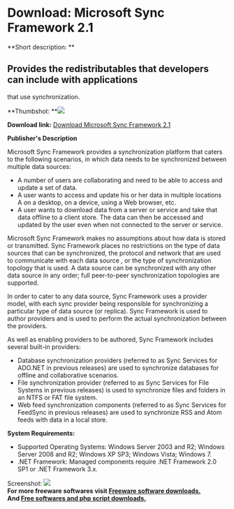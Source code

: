 # Download: Microsoft Sync Framework 2.1

**Short description: **

## Provides the redistributables that developers can include with applications
that use synchronization.

  
**Thumbshot: **![](http://www.freewarefiles.com/screenshot/nopic.gif)   
  
**Download link:** [Download Microsoft Sync Framework 2.1](http://freesoftwares.boysofts.com/Microsoft-Sync-Framework_program_49876.html)  
  

**Publisher's Description**  
  

Microsoft Sync Framework provides a synchronization platform that caters to
the following scenarios, in which data needs to be synchronized between
multiple data sources:

  * A number of users are collaborating and need to be able to access and update a set of data. 
  * A user wants to access and update his or her data in multiple locations A on a desktop, on a device, using a Web browser, etc. 
  * A user wants to download data from a server or service and take that data offline to a client store. The data can then be accessed and updated by the user even when not connected to the server or service. 

Microsoft Sync Framework makes no assumptions about how data is stored or
transmitted. Sync Framework places no restrictions on the type of data sources
that can be synchronized, the protocol and network that are used to
communicate with each data source , or the type of synchronization topology
that is used. A data source can be synchronized with any other data source in
any order; full peer-to-peer synchronization topologies are supported.

In order to cater to any data source, Sync Framework uses a provider model,
with each sync provider being responsible for synchronizing a particular type
of data source (or replica). Sync Framework is used to author providers and is
used to perform the actual synchronization between the providers.

As well as enabling providers to be authored, Sync Framework includes several
built-in providers:

  * Database synchronization providers (referred to as Sync Services for ADO.NET in previous releases) are used to synchronize databases for offline and collaborative scenarios. 
  * File synchronization provider (referred to as Sync Services for File Systems in previous releases) is used to synchronize files and folders in an NTFS or FAT file system. 
  * Web feed synchronization components (referred to as Sync Services for FeedSync in previous releases) are used to synchronize RSS and Atom feeds with data in a local store. 

**System Requirements:**

  * Supported Operating Systems: Windows Server 2003 and R2; Windows Server 2008 and R2; Windows XP SP3; Windows Vista; Windows 7. 
  * .NET Framework: Managed components require .NET Framework 2.0 SP1 or .NET Framework 3.x. 

  
  
Screenshot: ![](http://www.freewarefiles.com/screenshot/nopic.gif)  
**For more freeware softwares visit [Freeware software downloads.](http://freesoftwares.boysofts.com/)**   
**And [Free softwares and php script downloads.](http://www.boysofts.com/)**


